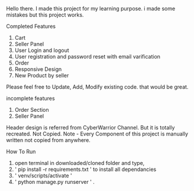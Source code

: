 Hello there. I made this project for my learning purpose. i made some mistakes but this project works.

Completed Features
  1. Cart
  2. Seller Panel
  3. User Login and logout
  4. User registration and password reset with email varification
  5. Order
  6. Responsive Design
  7. New Product by seller

Please feel free to Update, Add, Modify existing code. that would be great.

incomplete features
  1. Order Section
  2. Seller Panel

Header design is referred from CyberWarrior Channel. But it is totally recreated. Not Copied.
Note - Every Component of this project is manually written not copied from anywhere.



How To Run
1. open terminal in downloaded/cloned folder and type,
2. ' pip install -r requirements.txt ' to install all dependancies
3. ' venv/scripts/activate ' 
4. ' python manage.py runserver ' .
